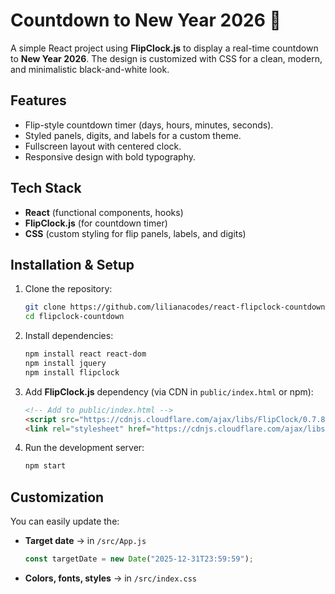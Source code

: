 # Countdown to New Year 2026 🎉

A simple React project using **FlipClock.js** to display a real-time countdown to **New Year 2026**.
The design is customized with CSS for a clean, modern, and minimalistic black-and-white look.

## Features

* Flip-style countdown timer (days, hours, minutes, seconds).
* Styled panels, digits, and labels for a custom theme.
* Fullscreen layout with centered clock.
* Responsive design with bold typography.

## Tech Stack

* **React** (functional components, hooks)
* **FlipClock.js** (for countdown timer)
* **CSS** (custom styling for flip panels, labels, and digits)

## Installation & Setup

1. Clone the repository:

   ```bash
   git clone https://github.com/lilianacodes/react-flipclock-countdown.git
   cd flipclock-countdown
   ```

2. Install dependencies:

   ```bash
   npm install react react-dom
   npm install jquery
   npm install flipclock

   ```

3. Add **FlipClock.js** dependency (via CDN in `public/index.html` or npm):

   ```html
   <!-- Add to public/index.html -->
   <script src="https://cdnjs.cloudflare.com/ajax/libs/FlipClock/0.7.8/flipclock.min.js"></script>
   <link rel="stylesheet" href="https://cdnjs.cloudflare.com/ajax/libs/FlipClock/0.7.8/flipclock.min.css" />
   ```

4. Run the development server:

   ```bash
   npm start
   ```

## Customization

You can easily update the:

* **Target date** → in `/src/App.js`

  ```javascript
  const targetDate = new Date("2025-12-31T23:59:59");
  ```
* **Colors, fonts, styles** → in `/src/index.css`
